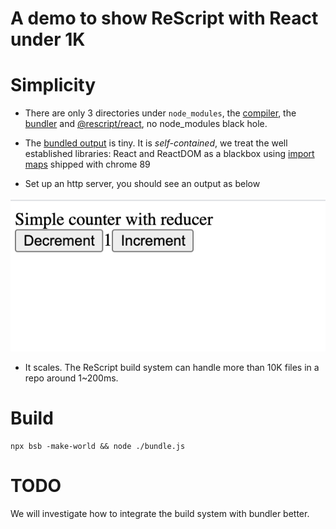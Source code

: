 
# A demo to show ReScript with React under 1K


# Simplicity

- There are only 3 directories under `node_modules`, the [compiler](./node_modules/bs-platform), the [bundler](./node_modules/esbuild) and [@rescript/react](./node_modules/@rescript/react), no node_modules black hole.

- The [bundled output](./src/App.bundle.js) is tiny.
It is *self-contained*, we treat the well established libraries: React and ReactDOM as a blackbox using [import maps](https://github.com/WICG/import-maps) shipped with chrome 89

- Set up an http server, you should see an output as below

![image](./screen.png)

- It scales. The ReScript build system can handle more than 10K files in a repo around 1~200ms.

# Build
```
npx bsb -make-world && node ./bundle.js
```

# TODO

We will investigate how to integrate the build system with bundler better.
